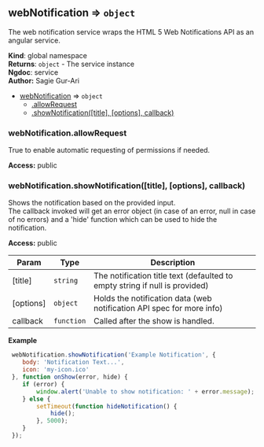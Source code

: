 <a name="webNotification"></a>
## webNotification ⇒ <code>object</code>
The web notification service wraps the HTML 5 Web Notifications API as an angular service.

**Kind**: global namespace  
**Returns**: <code>object</code> - The service instance  
**Ngdoc**: service  
**Author:** Sagie Gur-Ari  

* [webNotification](#webNotification) ⇒ <code>object</code>
  * [.allowRequest](#webNotification.allowRequest)
  * [.showNotification([title], [options], callback)](#webNotification.showNotification)

<a name="webNotification.allowRequest"></a>
### webNotification.allowRequest
True to enable automatic requesting of permissions if needed.

**Access:** public  
<a name="webNotification.showNotification"></a>
### webNotification.showNotification([title], [options], callback)
Shows the notification based on the provided input.<br>
The callback invoked will get an error object (in case of an error, null in
case of no errors) and a 'hide' function which can be used to hide the notification.

**Access:** public  

| Param | Type | Description |
| --- | --- | --- |
| [title] | <code>string</code> | The notification title text (defaulted to empty string if null is provided) |
| [options] | <code>object</code> | Holds the notification data (web notification API spec for more info) |
| callback | <code>function</code> | Called after the show is handled. |

**Example**  
```js
 webNotification.showNotification('Example Notification', {
    body: 'Notification Text...',
    icon: 'my-icon.ico'
 }, function onShow(error, hide) {
    if (error) {
        window.alert('Unable to show notification: ' + error.message);
    } else {
        setTimeout(function hideNotification() {
            hide();
        }, 5000);
    }
 });
 ```
